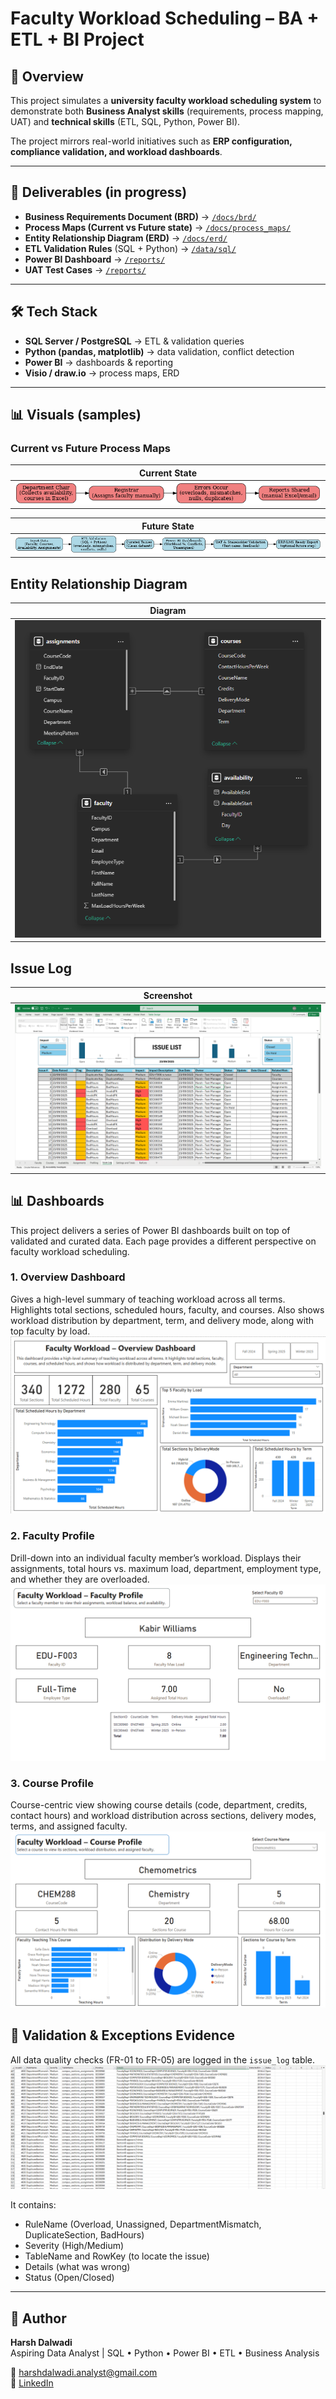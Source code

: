 # Faculty Workload Scheduling – BA + ETL + BI Project

## 📌 Overview
This project simulates a **university faculty workload scheduling system** to demonstrate both **Business Analyst skills** (requirements, process mapping, UAT) and **technical skills** (ETL, SQL, Python, Power BI).

The project mirrors real-world initiatives such as **ERP configuration, compliance validation, and workload dashboards**.

---

## 📂 Deliverables (in progress)
- **Business Requirements Document (BRD)** → [`/docs/brd/`](docs/business_requirements_document/Faculty_Workload_BRD_v0.1.md)
- **Process Maps (Current vs Future state)** → [`/docs/process_maps/`](./docs/process_maps/)
- **Entity Relationship Diagram (ERD)** → [`/docs/erd/`](./docs/erd/)
- **ETL Validation Rules** (SQL + Python) → [`/data/sql/`](./data/sql/)
- **Power BI Dashboard** → [`/reports/`](./reports/Dashboard.pbix)
- **UAT Test Cases** → [`/reports/`](./reports/issue_log_export.csv)

---

## 🛠 Tech Stack
- **SQL Server / PostgreSQL** → ETL & validation queries  
- **Python (pandas, matplotlib)** → data validation, conflict detection  
- **Power BI** → dashboards & reporting  
- **Visio / draw.io** → process maps, ERD  

---

## 📊 Visuals (samples)

### Current vs Future Process Maps
| Current State |
|---------------|
| ![Current State](./docs/process_maps/ProcessMap_CurrentState.png) |

| Future State |
|---------------|
| ![Future State](./docs/process_maps/ProcessMap_FutureState.png) |

## Entity Relationship Diagram
| Diagram |
|---------|
| ![ERD](./docs/erd/erd.png) |

## Issue Log
| Screenshot |
|------------|
| ![Future State](./docs/issue_log/Screenshot%202025-09-23%20012420.png) |

## 📊 Dashboards

This project delivers a series of Power BI dashboards built on top of validated and curated data. Each page provides a different perspective on faculty workload scheduling.

### 1. Overview Dashboard
Gives a high-level summary of teaching workload across all terms. Highlights total sections, scheduled hours, faculty, and courses. Also shows workload distribution by department, term, and delivery mode, along with top faculty by load.
![Overview Dashboard](screenshots/1.Overview_Dashboard.png)

### 2. Faculty Profile
Drill-down into an individual faculty member’s workload. Displays their assignments, total hours vs. maximum load, department, employment type, and whether they are overloaded.
![Faculty Profile](screenshots/2.Faculty_Profile.png)

### 3. Course Profile
Course-centric view showing course details (code, department, credits, contact hours) and workload distribution across sections, delivery modes, terms, and assigned faculty.
![Course Profile](screenshots/3.Course_Profile.png)

## 📝 Validation & Exceptions Evidence
All data quality checks (FR-01 to FR-05) are logged in the `issue_log` table.  
![UAT_Testing](screenshots/UAT_Testing.png)

It contains:
- RuleName (Overload, Unassigned, DepartmentMismatch, DuplicateSection, BadHours)
- Severity (High/Medium)
- TableName and RowKey (to locate the issue)
- Details (what was wrong)
- Status (Open/Closed)

---

## 👤 Author
**Harsh Dalwadi**  
Aspiring Data Analyst | SQL • Python • Power BI • ETL • Business Analysis  

📧 harshdalwadi.analyst@gmail.com  
🔗 [LinkedIn](https://www.linkedin.com/in/harshhd)  
